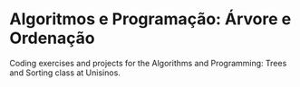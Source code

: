 # Algoritmos e Programação: Árvore e Ordenação

Coding exercises and projects for the Algorithms and Programming: Trees and Sorting class at Unisinos.
